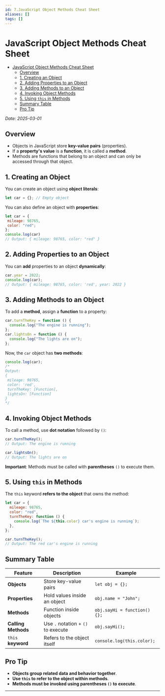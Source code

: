 ```yaml
---
id: 7.JavaScript Object Methods Cheat Sheet
aliases: []
tags: []
---
```


# JavaScript Object Methods Cheat Sheet

<!--toc:start-->

- [JavaScript Object Methods Cheat Sheet](#javascript-object-methods-cheat-sheet)
  - [Overview](#overview)
  - [1. Creating an Object](#1-creating-an-object)
  - [2. Adding Properties to an Object](#2-adding-properties-to-an-object)
  - [3. Adding Methods to an Object](#3-adding-methods-to-an-object)
  - [4. Invoking Object Methods](#4-invoking-object-methods)
  - [5. Using `this` in Methods](#5-using-this-in-methods)
  - [Summary Table](#summary-table)
  - [Pro Tip](#pro-tip)
  <!--toc:end-->

_Date: 2025-03-01_

## Overview

- Objects in JavaScript store **key-value pairs** (properties).
- If a **property's value** is a **function**, it is called a **method**.
- Methods are functions that belong to an object and can only be accessed through that object.

## 1. Creating an Object

You can create an object using **object literals**:

```js
let car = {}; // Empty object
```

You can also define an object with **properties**:

```js
let car = {
 mileage: 98765,
 color: "red";
};
console.log(car)
// Output: { mileage: 98765, color: "red" }
```

## 2. Adding Properties to an Object

You can **add** properties to an object **dynamically**:

```js
car.year = 2022;
console.log(car);
// Output: { mileage: 98765, color: 'red', year: 2022 }
```

## 3. Adding Methods to an Object

To add a **method**, assign a **function** to a property:

```js
car.turnTheKey = function () {
  console.log("The engine is running");
};
car.lightsOn = function () {
  console.log("The lights are on");
};
```

Now, the `car` object has **two methods**:

```js
console.log(car);
/*
Output:
{
 mileage: 98765,
 color: 'red',
 turnTheKey: [Function],
 lightsOn: [Function]
}
*/
```

## 4. Invoking Object Methods

To call a method, use **dot notation** followed by `()`:

```js
car.turnTheKey();
// Output: The engine is running

car.lightsOn();
// Output: The lights are on
```

**Important**: Methods must be called with **parentheses** `()` to execute them.

## 5. Using `this` in Methods

The `this` keyword **refers to the object** that owns the method:

```js
let car = {
  mileage: 98765,
  color: "red",
  turnTheKey: function () {
    console.log(`The ${this.color} car's engine is running`);
  },
};

car.turnTheKey();
// Output: The red car's engine is running
```

## Summary Table

| **Feature**         | **Description**                    | **Example**                  |
| ------------------- | ---------------------------------- | ---------------------------- |
| **Objects**         | Store key-value pairs              | `let obj = {};`              |
| **Properties**      | Hold values inside an object       | `obj.name = "John";`         |
| **Methods**         | Function inside objects            | `obj.sayHi = function() {};` |
| **Calling Methods** | Use `.` notation + `()` to execute | `obj.sayHi();`               |
| `this` **keyword**  | Refers to the object itself        | `console.log(this.color);`   |

## Pro Tip

- **Objects group related data and behavior together**.
- **Use `this` to refer to the object within methods**.
- **Methods must be invoked using parentheses `()` to execute**.

---
